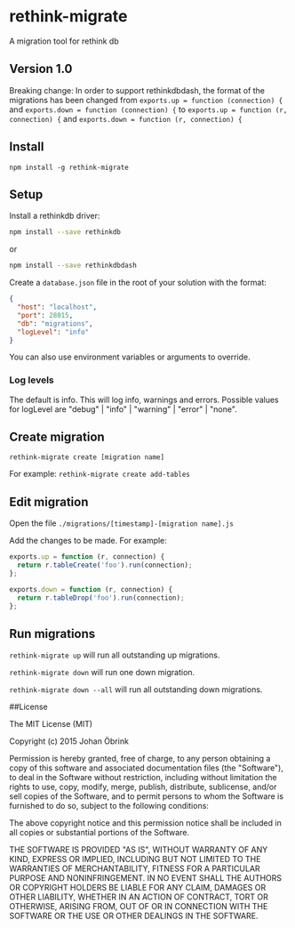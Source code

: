 # rethink-migrate
A migration tool for rethink db

## Version 1.0

Breaking change: In order to support rethinkdbdash, the format of the migrations has
been changed from
```exports.up = function (connection) {``` and ```exports.down = function (connection) {```
to
```exports.up = function (r, connection) {``` and ```exports.down = function (r, connection) {```

## Install

```npm install -g rethink-migrate```

## Setup

Install a rethinkdb driver:

```bash
npm install --save rethinkdb
```

or

```bash
npm install --save rethinkdbdash
```

Create a ```database.json``` file in the root of your solution with the format:

```json
{
  "host": "localhost",
  "port": 28015,
  "db": "migrations",
  "logLevel": "info"
}
```

You can also use environment variables or arguments to override.

### Log levels

The default is info. This will log info, warnings and errors. Possible values for logLevel are "debug" | "info" | "warning" | "error" | "none".

## Create migration

```rethink-migrate create [migration name]```

For example: ```rethink-migrate create add-tables```

## Edit migration

Open the file ```./migrations/[timestamp]-[migration name].js```

Add the changes to be made. For example:

```javascript
exports.up = function (r, connection) {
  return r.tableCreate('foo').run(connection);
};

exports.down = function (r, connection) {
  return r.tableDrop('foo').run(connection);
};
```
## Run migrations

```rethink-migrate up``` will run all outstanding up migrations.

```rethink-migrate down``` will run one down migration.

```rethink-migrate down --all``` will run all outstanding down migrations.

##License

The MIT License (MIT)

Copyright (c) 2015 Johan Öbrink

Permission is hereby granted, free of charge, to any person obtaining a copy
of this software and associated documentation files (the "Software"), to deal
in the Software without restriction, including without limitation the rights
to use, copy, modify, merge, publish, distribute, sublicense, and/or sell
copies of the Software, and to permit persons to whom the Software is
furnished to do so, subject to the following conditions:

The above copyright notice and this permission notice shall be included in all
copies or substantial portions of the Software.

THE SOFTWARE IS PROVIDED "AS IS", WITHOUT WARRANTY OF ANY KIND, EXPRESS OR
IMPLIED, INCLUDING BUT NOT LIMITED TO THE WARRANTIES OF MERCHANTABILITY,
FITNESS FOR A PARTICULAR PURPOSE AND NONINFRINGEMENT. IN NO EVENT SHALL THE
AUTHORS OR COPYRIGHT HOLDERS BE LIABLE FOR ANY CLAIM, DAMAGES OR OTHER
LIABILITY, WHETHER IN AN ACTION OF CONTRACT, TORT OR OTHERWISE, ARISING FROM,
OUT OF OR IN CONNECTION WITH THE SOFTWARE OR THE USE OR OTHER DEALINGS IN THE
SOFTWARE.
